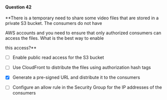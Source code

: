 #### Question  42


**There is a temporary need to share some video files that are stored in a private S3 bucket. The consumers do not have

AWS accounts and you need to ensure that only authorized consumers can access the files. What is the best way to enable

this access?**


- [ ] Enable public read access for the S3 bucket


- [ ] Use CloudFront to distribute the files using authorization hash tags


- [x] Generate a pre-signed URL and distribute it to the consumers


- [ ] Configure an allow rule in the Security Group for the IP addresses of the consumers

